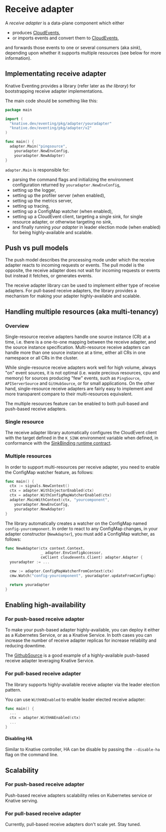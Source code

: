 # Receive adapter

A _receive adapter_ is a data-plane component which either

- produces [CloudEvents](https://github.com/cloudevents/spec),
- or imports events and convert them to
  [CloudEvents](https://github.com/cloudevents/spec),

and forwards those events to one or several consumers (aka _sink_),
depending upon whether it supports multiple resources (see below for more information).

## Implementating receive adapter

Knative Eventing provides a library (refer later as *the library*) for bootstrapping receive adapter implementations.

The main code should be something like this:

```go
package main

import (
  "knative.dev/eventing/pkg/adapter/youradapter"
  "knative.dev/eventing/pkg/adapter/v2"
)

func main() {
  adapter.Main("pingsource",
    youradapter.NewEnvConfig,
    youradapter.NewAdapter)
}
```

`adapter.Main` is responsible for:

- parsing the command flags and initializing the environment configuration
returned by `youradapter.NewEnvConfig`,
- setting up the logger,
- setting up the profiler server (when enabled),
- setting up the metrics server,
- setting up tracing,
- setting up a ConfigMap watcher (when enabled),
- setting up a CloudEvent client, targeting a single sink, for single resource adapter,
or otherwise targeting no sink,
- and finally running *your adapter* in leader election mode (when enabled) for being
highly-available and scalable.

## Push vs pull models

The push model describes the processing mode under which the receive adapter
reacts to incoming requests or events. The pull model is the opposite, the
receive adapter does not wait for incoming requests or events but instead it fetches,
or generates events.

The receive adapter library can be used to implement either type of receive adapters.
For pull-based receive adapters, the library provides a mechanism for making your adapter
highly-available and scalable.

## Handling multiple resources (aka multi-tenancy)

### Overview

Single-resource receive adapters handle one source instance (CR) at a time, i.e.
there is a one-to-one mapping between the receive adapter, and the source
instance specification. Multi-resource receive adapters can handle more than one
source instance at a time, either all CRs in one namespace or all CRs in the
cluster.

While single-resource receive adapters work well for high volume, always "on"
event sources, it is not optimal (i.e. waste precious resources, cpu and memory)
for sources producing "few" events, such as `PingSource`, `APIServerSource` and
`GitHubSource`, or for small applications. On the other hand, single-resource
receive adapters are fairly easy to implement and more transparent compare to
their multi-resources equivalent.

The multiple resources feature can be enabled to both pull-based and push-based
receive adapters.

### Single resource

The receive adapter library automatically configures the CloudEvent client with
the target defined in the `K_SINK` environment variable when defined, in conformance
with the [SinkBinding runtime contract](../spec/sources.md#sinkbinding).

### Multiple resources

In order to support multi-resources per receive adapter, you need to enable the
ConfigMap watcher feature, as follows:

```go
func main() {
  ctx := signals.NewContext()
  ctx = adapter.WithInjectorEnabled(ctx)
  ctx = adapter.WithConfigMapWatcherEnabled(ctx)
  adapter.MainWithContext(ctx, "yourcomponent",
    youradapter.NewEnvConfig,
    youradapter.NewAdapter)
}
```

The library automatically creates a watcher on the ConfigMap named `config-yourcomponent`.
In order to react to any ConfigMap changes, in your adapter constructor (`NewAdapter`),
you must add a ConfigMap watcher, as follows:

```go
func NewAdapter(ctx context.Context,
                _ adapter.EnvConfigAccessor,
                ceClient cloudevents.Client) adapter.Adapter {
  youradapter := ...

  cmw := adapter.ConfigMapWatcherFromContext(ctx)
  cmw.Watch("config-yourcomponent", youradapter.updateFromConfigMap)

  return youradapter
}
```

## Enabling high-availability

### For push-based receive adapter

To make your push-based adapter highly-available, you can deploy it either as a
Kubernetes Service, or as a Knative Service. In both cases you can increase the number of
receive adapter replicas for increase reliablity and reducing downtime.

The [GithubSource](https://github.com/knative/eventing-contrib/tree/master/github) is a good example
of a highly-available push-based receive adapter leveraging Knative Service.

### For pull-based receive adapter

The library supports highly-available receive adapter via the leader election pattern.

You can use `WithHAEnabled` to enable leader elected receive adapter:

```go
func main() {
  ...
  ctx = adapter.WithHAEnabled(ctx)
  ...
}
```

#### Disabling HA

Similar to Knative controller, HA can be disable by passing the `--disable-ha` flag on the
command line.

## Scalability

### For push-based receive adapter

Push-based receive adapters scalability relies on Kubernetes service
or Knative serving.

### For pull-based receive adapter

Currently, pull-based receive adapters don't scale yet. Stay tuned.
